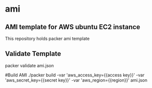 # ami

## AMI template for AWS ubuntu EC2 instance

This repository holds packer ami template

## Validate Template

packer validate ami.json

#Build AMI ./packer build -var 'aws_access_key={{access key}}'
-var 'aws_secret_key={{secret key}}'
-var 'aws_region={{region}}'
ami.json



